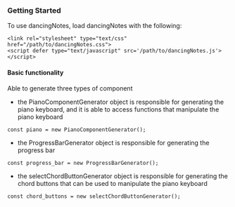 ### Getting Started
To use dancingNotes, load dancingNotes with the following:

```
<link rel="stylesheet" type="text/css" href="/path/to/dancingNotes.css">
<script defer type="text/javascript" src='/path/to/dancingNotes.js'></script>
```

#### Basic functionality
Able to generate three types of component

* the PianoComponentGenerator object is responsible for generating the piano keyboard, and it is able to access functions that manipulate the piano keyboard

```
const piano = new PianoComponentGenerator();
```

* the ProgressBarGenerator object is responsible for generating the progress bar

```
const progress_bar = new ProgressBarGenerator();
```

* the selectChordButtonGenerator object is responsible for generating the chord buttons that can be used to manipulate the piano keyboard

```
const chord_buttons = new selectChordButtonGenerator();